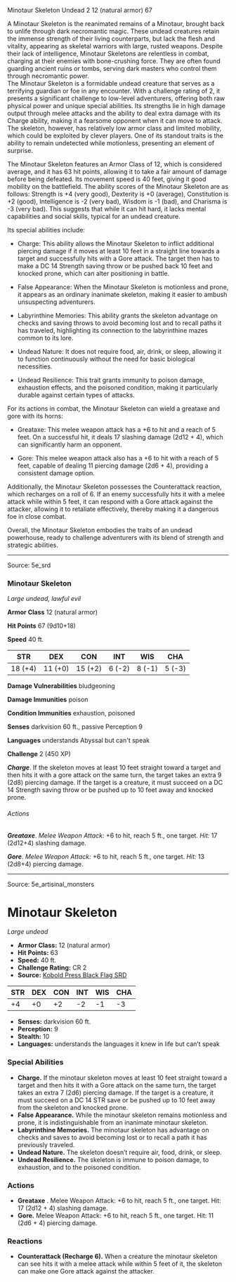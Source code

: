 <MonsterName/>Minotaur Skeleton</MonsterName>
<CreatureType/>Undead</CreatureType>
<CR/>2</CR>
<AC/>12 (natural armor)</AC>
<HP/>67</HP>
<summary>A Minotaur Skeleton is the reanimated remains of a Minotaur, brought back to unlife through dark necromantic magic. These undead creatures retain the immense strength of their living counterparts, but lack the flesh and vitality, appearing as skeletal warriors with large, rusted weapons. Despite their lack of intelligence, Minotaur Skeletons are relentless in combat, charging at their enemies with bone-crushing force. They are often found guarding ancient ruins or tombs, serving dark masters who control them through necromantic power.</summary>

<summary>The Minotaur Skeleton is a formidable undead creature that serves as a terrifying guardian or foe in any encounter. With a challenge rating of 2, it presents a significant challenge to low-level adventurers, offering both raw physical power and unique special abilities. Its strengths lie in high damage output through melee attacks and the ability to deal extra damage with its Charge ability, making it a fearsome opponent when it can move to attack. The skeleton, however, has relatively low armor class and limited mobility, which could be exploited by clever players. One of its standout traits is the ability to remain undetected while motionless, presenting an element of surprise.</summary>

<detail>

The Minotaur Skeleton features an Armor Class of 12, which is considered average, and it has 63 hit points, allowing it to take a fair amount of damage before being defeated. Its movement speed is 40 feet, giving it good mobility on the battlefield. The ability scores of the Minotaur Skeleton are as follows: Strength is +4 (very good), Dexterity is +0 (average), Constitution is +2 (good), Intelligence is -2 (very bad), Wisdom is -1 (bad), and Charisma is -3 (very bad). This suggests that while it can hit hard, it lacks mental capabilities and social skills, typical for an undead creature.

Its special abilities include:

- Charge: This ability allows the Minotaur Skeleton to inflict additional piercing damage if it moves at least 10 feet in a straight line towards a target and successfully hits with a Gore attack. The target then has to make a DC 14 Strength saving throw or be pushed back 10 feet and knocked prone, which can alter positioning in battle.

- False Appearance: When the Minotaur Skeleton is motionless and prone, it appears as an ordinary inanimate skeleton, making it easier to ambush unsuspecting adventurers.

- Labyrinthine Memories: This ability grants the skeleton advantage on checks and saving throws to avoid becoming lost and to recall paths it has traveled, highlighting its connection to the labyrinthine mazes common to its lore.

- Undead Nature: It does not require food, air, drink, or sleep, allowing it to function continuously without the need for basic biological necessities.

- Undead Resilience: This trait grants immunity to poison damage, exhaustion effects, and the poisoned condition, making it particularly durable against certain types of attacks.

For its actions in combat, the Minotaur Skeleton can wield a greataxe and gore with its horns:

- Greataxe: This melee weapon attack has a +6 to hit and a reach of 5 feet. On a successful hit, it deals 17 slashing damage (2d12 + 4), which can significantly harm an opponent.

- Gore: This melee weapon attack also has a +6 to hit with a reach of 5 feet, capable of dealing 11 piercing damage (2d6 + 4), providing a consistent damage option.

Additionally, the Minotaur Skeleton possesses the Counterattack reaction, which recharges on a roll of 6. If an enemy successfully hits it with a melee attack while within 5 feet, it can respond with a Gore attack against the attacker, allowing it to retaliate effectively, thereby making it a dangerous foe in close combat.

Overall, the Minotaur Skeleton embodies the traits of an undead powerhouse, ready to challenge adventurers with its blend of strength and strategic abilities.</detail>



---

Source: 5e_srd

### Minotaur Skeleton

*Large undead, lawful evil*

**Armor Class** 12 (natural armor)

**Hit Points** 67 (9d10+18)

**Speed** 40 ft.

| STR     | DEX     | CON     | INT    | WIS    | CHA    |
|---------|---------|---------|--------|--------|--------|
| 18 (+4) | 11 (+0) | 15 (+2) | 6 (-2) | 8 (-1) | 5 (-3) |

**Damage Vulnerabilities** bludgeoning

**Damage Immunities** poison

**Condition Immunities** exhaustion, poisoned

**Senses** darkvision 60 ft., passive Perception 9

**Languages** understands Abyssal but can't speak

**Challenge** 2 (450 XP)

***Charge***. If the skeleton moves at least 10 feet straight toward a target and then hits it with a gore attack on the same turn, the target takes an extra 9 (2d8) piercing damage. If the target is a creature, it must succeed on a DC 14 Strength saving throw or be pushed up to 10 feet away and knocked prone.

###### Actions

***Greataxe***. *Melee Weapon Attack:* +6 to hit, reach 5 ft., one target. *Hit:* 17 (2d12+4) slashing damage.

***Gore***. *Melee Weapon Attack:* +6 to hit, reach 5 ft., one target. *Hit:* 13 (2d8+4) piercing damage.



---

Source: 5e_artisinal_monsters

# Minotaur Skeleton

*Large undead*

- **Armor Class:** 12 (natural armor)
- **Hit Points:** 63
- **Speed:** 40 ft.
- **Challenge Rating:** CR 2
- **Source:** [Kobold Press Black Flag SRD](https://koboldpress.com/black-flag-roleplaying/)

| STR | DEX | CON | INT | WIS | CHA |
| --- | --- | --- | --- | --- | --- |
| +4 | +0 | +2 | -2 | -1 | -3 |

- **Senses:** darkvision 60 ft.
- **Perception:** 9
- **Stealth:** 10
- **Languages:** understands the languages it knew in life but can’t speak

### Special Abilities

- **Charge.** If the minotaur skeleton moves at least 10 feet straight toward a target and then hits it with a Gore attack on the same turn, the target takes an extra 7 (2d6) piercing damage. If the target is a creature, it must succeed on a DC 14 STR save or be pushed up to 10 feet away from the skeleton and knocked prone.
- **False Appearance.** While the minotaur skeleton remains motionless and prone, it is indistinguishable from an inanimate minotaur skeleton.
- **Labyrinthine Memories.** The minotaur skeleton has advantage on checks and saves to avoid becoming lost or to recall a path it has previously traveled.
- **Undead Nature.** The skeleton doesn’t require air, food, drink, or sleep.
- **Undead Resilience.** The skeleton is immune to poison damage, to exhaustion, and to the poisoned condition.

### Actions

- **Greataxe** . Melee Weapon Attack: +6 to hit, reach 5 ft., one target. Hit: 17 (2d12 + 4) slashing damage.
- **Gore.** Melee Weapon Attack: +6 to hit, reach 5 ft., one target. Hit: 11 (2d6 + 4) piercing damage.

### Reactions

- **Counterattack (Recharge 6).** When a creature the minotaur skeleton can see hits it with a melee attack while within 5 feet of it, the skeleton can make one Gore attack against the attacker.



